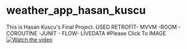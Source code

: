 # weather_app_hasan_kuscu
This is Hasan Kuscu's Final Project.
USED
RETROFİT- MVVM -ROOM -COROUTİNE -JUNİT - FLOW- LİVEDATA
#Please Click To IMAGE
[![Watch the video](https://i.imgur.com/vKb2F1B.png)](https://www.youtube.com/watch?v=hIzwxhLiJw0)
